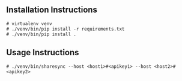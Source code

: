## Installation Instructions

```
# virtualenv venv
# ./venv/bin/pip install -r requirements.txt
# ./venv/bin/pip install .
```

## Usage Instructions

```
# ./venv/bin/sharesync --host <host1>#<apikey1> --host <host2>#<apikey2>
```

